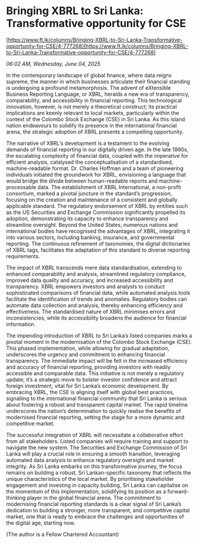 # Bringing XBRL to  Sri Lanka: Transformative opportunity for CSE

[https://www.ft.lk/columns/Bringing-XBRL-to-Sri-Lanka-Transformative-opportunity-for-CSE/4-777268](https://www.ft.lk/columns/Bringing-XBRL-to-Sri-Lanka-Transformative-opportunity-for-CSE/4-777268)

*06:02 AM, Wednesday, June 04, 2025*

In the contemporary landscape of global finance, where data reigns supreme, the manner in which businesses articulate their financial standing is undergoing a profound metamorphosis. The advent of eXtensible Business Reporting Language, or XBRL, heralds a new era of transparency, comparability, and accessibility in financial reporting. This technological innovation, however, is not merely a theoretical construct; its practical implications are keenly relevant to local markets, particularly within the context of the Colombo Stock Exchange (CSE) in Sri Lanka. As this island nation endeavours to solidify its presence in the international financial arena, the strategic adoption of XBRL presents a compelling opportunity.

The narrative of XBRL’s development is a testament to the evolving demands of financial reporting in our digitally driven age. In the late 1990s, the escalating complexity of financial data, coupled with the imperative for efficient analysis, catalysed the conceptualisation of a standardised, machine-readable format. Dr. Charles Hoffman and a team of pioneering individuals initiated the groundwork for XBRL, envisioning a language that would bridge the divide between human-readable reports and machine-processable data. The establishment of XBRL International, a non-profit consortium, marked a pivotal juncture in the standard’s progression, focusing on the creation and maintenance of a consistent and globally applicable standard. The regulatory endorsement of XBRL by entities such as the US Securities and Exchange Commission significantly propelled its adoption, demonstrating its capacity to enhance transparency and streamline oversight. Beyond the United States, numerous nations and international bodies have recognised the advantages of XBRL, integrating it into various sectors, including banking, insurance, and governmental reporting. The continuous refinement of taxonomies, the digital dictionaries of XBRL tags, facilitates the adaptation of this standard to diverse reporting requirements.

The impact of XBRL transcends mere data standardisation, extending to enhanced comparability and analysis, streamlined regulatory compliance, improved data quality and accuracy, and increased accessibility and transparency. XBRL empowers investors and analysts to conduct sophisticated comparisons of financial data, while automated analysis tools facilitate the identification of trends and anomalies. Regulatory bodies can automate data collection and analysis, thereby enhancing efficiency and effectiveness. The standardised nature of XBRL minimises errors and inconsistencies, while its accessibility broadens the audience for financial information.

The impending introduction of XBRL to Sri Lanka’s listed companies marks a pivotal moment in the modernisation of the Colombo Stock Exchange (CSE). This phased implementation, while allowing for gradual adaptation, underscores the urgency and commitment to enhancing financial transparency. The immediate impact will be felt in the increased efficiency and accuracy of financial reporting, providing investors with readily accessible and comparable data. This initiative is not merely a regulatory update; it’s a strategic move to bolster investor confidence and attract foreign investment, vital for Sri Lanka’s economic development. By embracing XBRL, the CSE is aligning itself with global best practices, signalling to the international financial community that Sri Lanka is serious about fostering a robust and transparent capital market. The rapid timeline underscores the nation’s determination to quickly realise the benefits of modernised financial reporting, setting the stage for a more dynamic and competitive market.

The successful integration of XBRL will necessitate a collaborative effort from all stakeholders. Listed companies will require training and support to navigate the new system. The Securities and Exchange Commission of Sri Lanka will play a crucial role in ensuring a smooth transition, leveraging automated data analysis to enhance regulatory oversight and market integrity. As Sri Lanka embarks on this transformative journey, the focus remains on building a robust, Sri Lankan-specific taxonomy that reflects the unique characteristics of the local market. By prioritising stakeholder engagement and investing in capacity building, Sri Lanka can capitalise on the momentum of this implementation, solidifying its position as a forward-thinking player in the global financial arena. The commitment to modernising financial reporting standards is a clear signal of Sri Lanka’s dedication to building a stronger, more transparent, and competitive capital market, one that is ready to embrace the challenges and opportunities of the digital age, starting now.

(The author is a Fellow Chartered Accountant)

